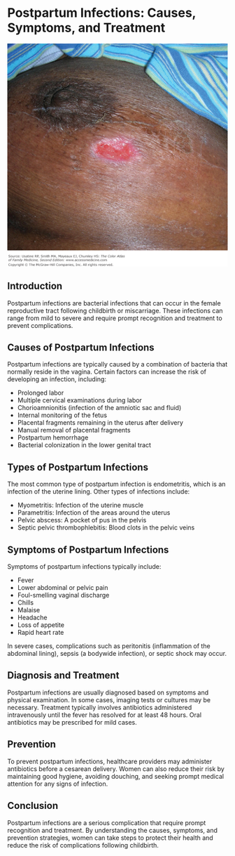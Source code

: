 # Postpartum Infections: Causes, Symptoms, and Treatment
![Postpartum Hemorrhage](../images/infection%20signs.webp)

## Introduction

Postpartum infections are bacterial infections that can occur in the female reproductive tract following childbirth or miscarriage. These infections can range from mild to severe and require prompt recognition and treatment to prevent complications.

## Causes of Postpartum Infections

Postpartum infections are typically caused by a combination of bacteria that normally reside in the vagina. Certain factors can increase the risk of developing an infection, including:

- Prolonged labor
- Multiple cervical examinations during labor
- Chorioamnionitis (infection of the amniotic sac and fluid)
- Internal monitoring of the fetus
- Placental fragments remaining in the uterus after delivery
- Manual removal of placental fragments
- Postpartum hemorrhage
- Bacterial colonization in the lower genital tract

## Types of Postpartum Infections

The most common type of postpartum infection is endometritis, which is an infection of the uterine lining. Other types of infections include:

- Myometritis: Infection of the uterine muscle
- Parametritis: Infection of the areas around the uterus
- Pelvic abscess: A pocket of pus in the pelvis
- Septic pelvic thrombophlebitis: Blood clots in the pelvic veins

## Symptoms of Postpartum Infections

Symptoms of postpartum infections typically include:

- Fever
- Lower abdominal or pelvic pain
- Foul-smelling vaginal discharge
- Chills
- Malaise
- Headache
- Loss of appetite
- Rapid heart rate

In severe cases, complications such as peritonitis (inflammation of the abdominal lining), sepsis (a bodywide infection), or septic shock may occur.

## Diagnosis and Treatment

Postpartum infections are usually diagnosed based on symptoms and physical examination. In some cases, imaging tests or cultures may be necessary. Treatment typically involves antibiotics administered intravenously until the fever has resolved for at least 48 hours. Oral antibiotics may be prescribed for mild cases.

## Prevention

To prevent postpartum infections, healthcare providers may administer antibiotics before a cesarean delivery. Women can also reduce their risk by maintaining good hygiene, avoiding douching, and seeking prompt medical attention for any signs of infection.

## Conclusion

Postpartum infections are a serious complication that require prompt recognition and treatment. By understanding the causes, symptoms, and prevention strategies, women can take steps to protect their health and reduce the risk of complications following childbirth.